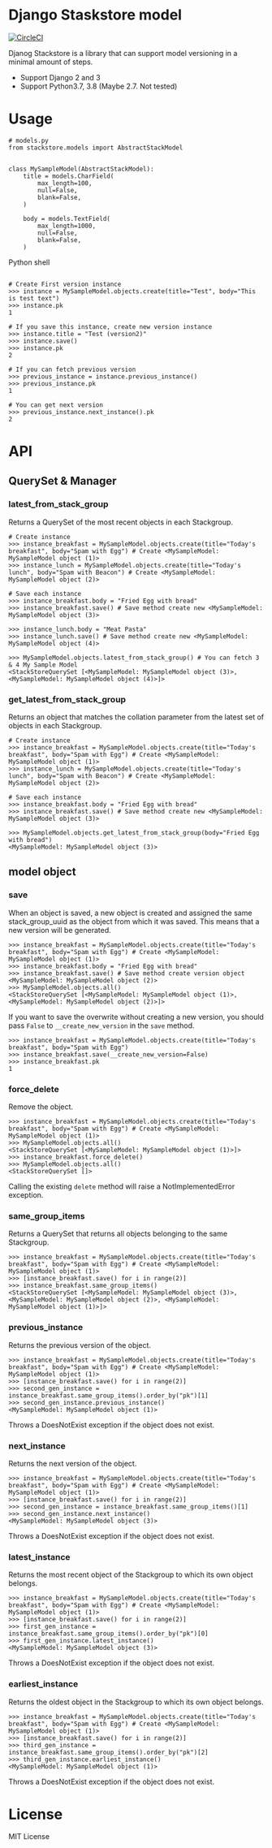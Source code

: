 Django Staskstore model
=========================================================================================

[![CircleCI](https://circleci.com/gh/salexkidd/django-stackstore-model.svg?style=svg)](https://circleci.com/gh/salexkidd/django-stackstore-model)

Djanog Stackstore is a library that can support model versioning in a minimal amount of steps.

- Support Django 2 and 3
- Support Python3.7, 3.8 (Maybe 2.7. Not tested)


# Usage

```
# models.py
from stackstore.models import AbstractStackModel


class MySampleModel(AbstractStackModel):
    title = models.CharField(
        max_length=100,
        null=False,
        blank=False,
    )

    body = models.TextField(
        max_length=1000,
        null=False,
        blank=False,
    )
```

Python shell
```

# Create First version instance
>>> instance = MySampleModel.objects.create(title="Test", body="This is test text")
>>> instance.pk
1

# If you save this instance, create new version instance
>>> instance.title = "Test (version2)"
>>> instance.save()
>>> instance.pk
2

# If you can fetch previous version
>>> previous_instance = instance.previous_instance()
>>> previous_instance.pk
1

# You can get next version
>>> previous_instance.next_instance().pk
2
```


# API

## QuerySet & Manager

### latest_from_stack_group

Returns a QuerySet of the most recent objects in each Stackgroup.

```
# Create instance
>>> instance_breakfast = MySampleModel.objects.create(title="Today's breakfast", body="Spam with Egg") # Create <MySampleModel: MySampleModel object (1)>
>>> instance_lunch = MySampleModel.objects.create(title="Today's lunch", body="Spam with Beacon") # Create <MySampleModel: MySampleModel object (2)>

# Save each instance
>>> instance_breakfast.body = "Fried Egg with bread"
>>> instance_breakfast.save() # Save method create new <MySampleModel: MySampleModel object (3)>

>>> instance_lunch.body = "Meat Pasta"
>>> instance_lunch.save() # Save method create new <MySampleModel: MySampleModel object (4)>

>>> MySampleModel.objects.latest_from_stack_group() # You can fetch 3 & 4 My Sample Model
<StackStoreQuerySet [<MySampleModel: MySampleModel object (3)>, <MySampleModel: MySampleModel object (4)>]>

```
### get_latest_from_stack_group

Returns an object that matches the collation parameter from the latest set of objects in each Stackgroup.

```
# Create instance
>>> instance_breakfast = MySampleModel.objects.create(title="Today's breakfast", body="Spam with Egg") # Create <MySampleModel: MySampleModel object (1)>
>>> instance_lunch = MySampleModel.objects.create(title="Today's lunch", body="Spam with Beacon") # Create <MySampleModel: MySampleModel object (2)>

# Save each instance
>>> instance_breakfast.body = "Fried Egg with bread"
>>> instance_breakfast.save() # Save method create new <MySampleModel: MySampleModel object (3)>

>>> MySampleModel.objects.get_latest_from_stack_group(body="Fried Egg with bread")
<MySampleModel: MySampleModel object (3)>
```


## model object

### save

When an object is saved, a new object is created and assigned the same stack_group_uuid as the object from which it was saved.
This means that a new version will be generated.

```
>>> instance_breakfast = MySampleModel.objects.create(title="Today's breakfast", body="Spam with Egg") # Create <MySampleModel: MySampleModel object (1)>
>>> instance_breakfast.body = "Fried Egg with bread"
>>> instance_breakfast.save() # Save method create version object <MySampleModel: MySampleModel object (2)>
>>> MySampleModel.objects.all()
<StackStoreQuerySet [<MySampleModel: MySampleModel object (1)>, <MySampleModel: MySampleModel object (2)>]>
```

If you want to save the overwrite without creating a new version, you should pass `False` to `__create_new_version` in the `save` method.

```
>>> instance_breakfast = MySampleModel.objects.create(title="Today's breakfast", body="Spam with Egg")
>>> instance_breakfast.save(__create_new_version=False)
>>> instance_breakfast.pk
1
```

### force_delete

Remove the object.

```
>>> instance_breakfast = MySampleModel.objects.create(title="Today's breakfast", body="Spam with Egg") # Create <MySampleModel: MySampleModel object (1)>
>>> MySampleModel.objects.all()
<StackStoreQuerySet [<MySampleModel: MySampleModel object (1)>]>
>>> instance_breakfast.force_delete()
>>> MySampleModel.objects.all()
<StackStoreQuerySet []>
```

Calling the existing `delete` method will raise a NotImplementedError exception.

### same_group_items

Returns a QuerySet that returns all objects belonging to the same Stackgroup.

```
>>> instance_breakfast = MySampleModel.objects.create(title="Today's breakfast", body="Spam with Egg") # Create <MySampleModel: MySampleModel object (1)>
>>> [instance_breakfast.save() for i in range(2)]
>>> instance_breakfast.same_group_items()
<StackStoreQuerySet [<MySampleModel: MySampleModel object (3)>, <MySampleModel: MySampleModel object (2)>, <MySampleModel: MySampleModel object (1)>]>
```

### previous_instance

Returns the previous version of the object.

```
>>> instance_breakfast = MySampleModel.objects.create(title="Today's breakfast", body="Spam with Egg") # Create <MySampleModel: MySampleModel object (1)>
>>> [instance_breakfast.save() for i in range(2)]
>>> second_gen_instance = instance_breakfast.same_group_items().order_by("pk")[1]
>>> second_gen_instance.previous_instance()
<MySampleModel: MySampleModel object (1)>
```

Throws a DoesNotExist exception if the object does not exist.


### next_instance

Returns the next version of the object.

```
>>> instance_breakfast = MySampleModel.objects.create(title="Today's breakfast", body="Spam with Egg") # Create <MySampleModel: MySampleModel object (1)>
>>> [instance_breakfast.save() for i in range(2)]
>>> second_gen_instance = instance_breakfast.same_group_items()[1]
>>> second_gen_instance.next_instance()
<MySampleModel: MySampleModel object (3)>
```

Throws a DoesNotExist exception if the object does not exist.


### latest_instance

Returns the most recent object of the Stackgroup to which its own object belongs.

```
>>> instance_breakfast = MySampleModel.objects.create(title="Today's breakfast", body="Spam with Egg") # Create <MySampleModel: MySampleModel object (1)>
>>> [instance_breakfast.save() for i in range(2)]
>>> first_gen_instance = instance_breakfast.same_group_items().order_by("pk")[0]
>>> first_gen_instance.latest_instance()
<MySampleModel: MySampleModel object (3)>
```

Throws a DoesNotExist exception if the object does not exist.


### earliest_instance

Returns the oldest object in the Stackgroup to which its own object belongs.

```
>>> instance_breakfast = MySampleModel.objects.create(title="Today's breakfast", body="Spam with Egg") # Create <MySampleModel: MySampleModel object (1)>
>>> [instance_breakfast.save() for i in range(2)]
>>> third_gen_instance = instance_breakfast.same_group_items().order_by("pk")[2]
>>> third_gen_instance.earliest_instance()
<MySampleModel: MySampleModel object (1)>
```

Throws a DoesNotExist exception if the object does not exist.


# License

MIT License

